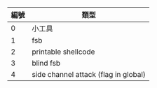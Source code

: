 | 編號 | 類型 |
|  -   |  -   |
|  0   | 小工具 |
|  1   |  fsb |
|  2   | printable shellcode |
|  3   | blind fsb |
|  4   | side channel attack (flag in global) |
